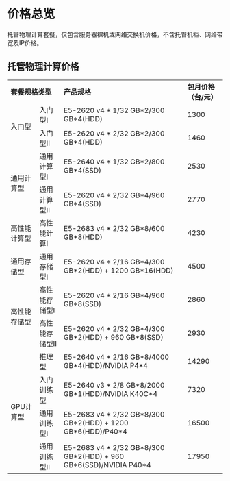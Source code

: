 # 价格总览

托管物理计算套餐，仅包含服务器裸机或网络交换机价格，不含托管机柜、网络带宽及IP价格。

## 托管物理计算价格


<table>
    <tr>
        <td colspan="2"><B>套餐规格类型</B></td> 
        <td ><B>产品规格</B></td> 
		<td ><B>包月价格（台/元）</B></td>	
    </tr>
    <tr>   
        <td rowspan="2">入门型</td>
		<td >入门型Ⅰ</td>
		<td >E5-2620 v4 * 1/32 GB*2/300 GB*4(HDD)</td>
		<td >1300</td>
    </tr>
	<tr>   
		<td >入门型Ⅱ</td>
		<td >E5-2620 v4 * 2/32 GB*2/300 GB*4(HDD)</td>
		<td >1460</td>
     </tr>
     <tr>   
	  <td rowspan="2">通用计算型</td>
		<td >通用计算型Ⅰ</td>
		<td >E5-2640 v4 * 1/32 GB*2/800 GB*4(SSD)</td>
		<td >2530</td>
    </tr>
	<tr>   
		<td >通用计算型Ⅱ</td>
		<td >E5-2620 v4 * 2/32 GB*4/960 GB*4(SSD)</td>
		<td >2770</td>
    </tr>
	<tr>   
	   <td rowspan="1">高性能计算型</td>
		<td >高性能计算Ⅰ</td>
		<td >E5-2683 v4 * 2/32 GB*8/600 GB*8(HDD)</td>
		<td >4230</td>
     </tr>
	<tr>   
	   <td rowspan="1">通用存储型</td>
		<td >通用存储型Ⅰ</td>
		<td >E5-2620 v4 * 2/16 GB*4/300 GB*2(HDD) + 1200 GB*16(HDD)</td>
		<td >4500</td>
     </tr>
	<tr>   
	   <td rowspan="2">高性能存储型</td>
		<td >高性能存储型Ⅰ</td>
		<td >E5-2620 v4 * 2/16 GB*4/960 GB*8(SSD)</td>
		<td >2860</td>
   </tr>
	<tr>   
		<td >高性能存储型Ⅱ</td>
		<td >E5-2620 v4 * 2/32 GB*4/300 GB*2(HDD) + 960 GB*8(SSD)</td>
		<td >2930</td>
   </tr>
	<tr>   
	   <td rowspan="4">GPU计算型</td> 
		<td >推理型</td>
		<td >E5-2640 v4 * 2/16 GB*8/4000 GB*4(HDD)/NVIDIA P4*4</td>
		<td >14290</td>
   </tr>
	<tr> 
		<td >入门训练型</td>
		<td >E5-2640 v3 * 2/8 GB*8/2000 GB*1(HDD)/NVIDIA K40C*4</td>
		<td >7320</td>
   
   </tr>
	<tr>   
		<td >通用训练型Ⅰ</td>
		<td >E5-2683 v4 * 2/32 GB*8/300 GB*2(HDD) + 1200 GB*6(HDD)/P40*4</td>
		<td >16500</td>
   </tr>
	<tr>   
		<td >通用训练型Ⅱ</td>
		<td >E5-2683 v4 * 2/32 GB*8/300 GB*2(HDD) + 960 GB*6(SSD)/NVIDIA P40*4</td>
		<td >17950</td>
    </tr>	
</table>

